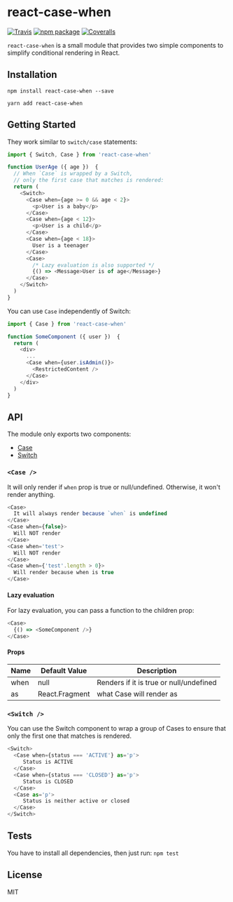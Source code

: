 # react-case-when

[![Travis][build-badge]][build]
[![npm package][npm-badge]][npm]
[![Coveralls][coveralls-badge]][coveralls]

`react-case-when` is a small module that provides two simple components
to simplify conditional rendering in React.

## Installation

`npm install react-case-when --save`

`yarn add react-case-when`

## Getting Started

They work similar to `switch/case` statements:

```js
import { Switch, Case } from 'react-case-when'

function UserAge ({ age })  {
  // When `Case` is wrapped by a Switch,
  // only the first case that matches is rendered:
  return (
    <Switch>
      <Case when={age >= 0 && age < 2}>
        <p>User is a baby</p>
      </Case>
      <Case when={age < 12}>
        <p>User is a child</p>
      </Case>
      <Case when={age < 18}>
        User is a teenager
      </Case>
      <Case>
        /* Lazy evaluation is also supported */
        {() => <Message>User is of age</Message>}
      </Case>
    </Switch>
  )
}
```

You can use `Case` independently of Switch:

```js
import { Case } from 'react-case-when'

function SomeComponent ({ user })  {
  return (
    <div>
      ...
      <Case when={user.isAdmin()}>
        <RestrictedContent />
      </Case>
    </div>
  )
}
```

## API

The module only exports two components:

- [Case](#case-)
- [Switch](#switch-)

### `<Case />`

It will only render if `when` prop is true or null/undefined.
Otherwise, it won't render anything.

```js
<Case>
  It will always render because `when` is undefined
</Case>
<Case when={false}>
  Will NOT render
</Case>
<Case when='test'>
  Will NOT render
</Case>
<Case when={'test'.length > 0}>
  Will render because when is true
</Case>
```

#### Lazy evaluation

For lazy evaluation, you can pass a function to the children prop:

```js
<Case>
  {() => <SomeComponent />}
</Case>
```

#### Props

| Name    | Default Value  | Description             |
|---------|----------------|-------------------------|
| when    | null           | Renders if it is true or null/undefined |                |
| as      | React.Fragment | what Case will render as      |


### `<Switch />`

You can use the Switch component to wrap a group of Cases
to ensure that only the first one that matches is rendered.

```js
<Switch>
  <Case when={status === 'ACTIVE'} as='p'>
     Status is ACTIVE
  </Case>
  <Case when={status === 'CLOSED'} as='p'>
     Status is CLOSED
  </Case>
  <Case as='p'>
     Status is neither active or closed
  </Case>
</Switch>
```

## Tests

You have to install all dependencies, then just run: `npm test`

## License

MIT

[build-badge]: https://img.shields.io/travis/gsantiago/react-case-when/master.png?style=flat-square
[build]: https://travis-ci.org/gsantiago/react-case-when

[npm-badge]: https://img.shields.io/npm/v/react-case-when.png?style=flat-square
[npm]: https://www.npmjs.org/package/react-case-when

[coveralls-badge]: https://img.shields.io/coveralls/gsantiago/react-case-when/master.png?style=flat-square
[coveralls]: https://coveralls.io/github/gsantiago/react-case-when
